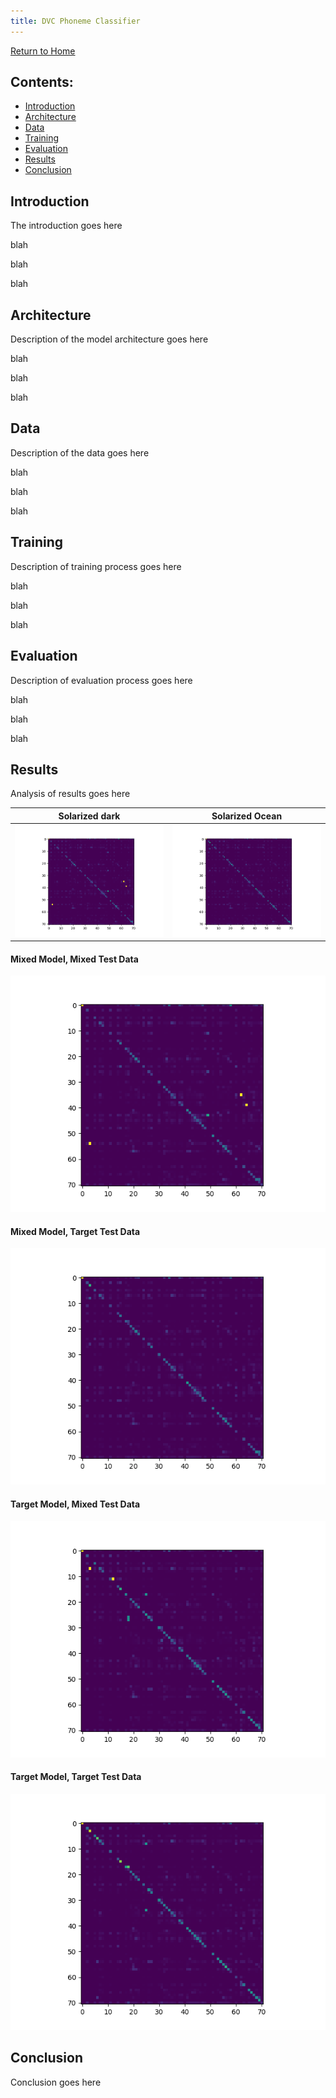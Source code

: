 ```yaml
---
title: DVC Phoneme Classifier
---
```

[Return to Home](index.md)
## Contents:
- [Introduction](#introduction)
- [Architecture](#architecture)
- [Data](#data)
- [Training](#training)
- [Evaluation](#evaluation)
- [Results](#results)
- [Conclusion](#conclusion)


## Introduction
The introduction goes here

blah

blah

blah

## Architecture
Description of the model architecture goes here

blah

blah

blah

## Data
Description of the data goes here

blah

blah

blah

## Training
Description of training process goes here

blah

blah

blah

## Evaluation
Description of evaluation process goes here

blah

blah

blah

## Results
Analysis of results goes here

Solarized dark             |  Solarized Ocean
:-------------------------:|:-------------------------:
![alt text](test_results/mixedmodel-mixeddata/percent_confusion_matrix.png)  |  ![alt text](test_results/mixedmodel-targetdata/percent_confusion_matrix.png)

#### Mixed Model, Mixed Test Data
![alt text](test_results/mixedmodel-mixeddata/percent_confusion_matrix.png)

#### Mixed Model, Target Test Data
![alt text](test_results/mixedmodel-targetdata/percent_confusion_matrix.png)

#### Target Model, Mixed Test Data
![alt text](test_results/targetmodel-mixeddata/percent_confusion_matrix.png)

#### Target Model, Target Test Data
![alt text](test_results/targetmodel-targetdata/percent_confusion_matrix.png)

## Conclusion
Conclusion goes here
